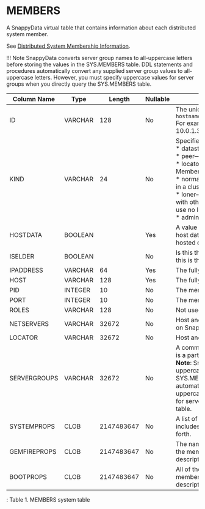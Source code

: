 # MEMBERS

A SnappyData virtual table that contains information about each distributed system member.

See <a href="../../manage_guide/Topics/distributed-sysadmin/member-info.html#concept_2FFD239F66BD4A0099E401F1FC250574" class="xref" title="The SYS.MEMBERS table provides information about all peers and servers that make up a SnappyData distributed system. You can use different queries to obtain details about individual members and their role in the cluster.">Distributed System Membership Information</a>. 

!!! Note
	SnappyData converts server group names to all-uppercase letters before storing the values in the SYS.MEMBERS table. DDL statements and procedures automatically convert any supplied server group values to all-uppercase letters. However, you must specify uppercase values for server groups when you directly query the SYS.MEMBERS table.

<a id="reference_21873F7CB0454C4DBFDC7B4EDADB6E1F__table_F5B916925318472FB3BB0B850DBBA41F"></a>

|Column Name|Type |Length |Nullable|Contents|
| ------------ | ------------- | ------------ | ------------ | ------------- |
|ID|VARCHAR|128|No|The unique ID of the member. This ID has the format: <br>`hostname(process_id)&lt;member_number&gt;:udp_port/tcp_port`<br>For example:<br>10.0.1.31(66878)&lt;v0&gt;:41715/63386|
|KIND  |VARCHAR   | 24 |No   | Specifies the type of SnappyData member process: <br> * datastore—A member that hosts data.<br> * peer—A member that does not host data.<br> * locator—Provides discovery services for a cluster.<br> Member types can also be qualified with additional keywords <br>  * normal—The member can communicate with other members in a cluster. <br> * loner—The member is standalone and cannot communicate with other members. Loners are started with mcast-port=0 and use no locators for discovery.<br> * admin—The member also acts as a JMX manager node. |
|HOSTDATA  | BOOLEAN  | | Yes  |A value of ‘1’ indicates that this member is a data store and can host data. Otherwise, the member is a peer client with no hosted data. |	
|ISELDER  | BOOLEAN  |  |No |	Is this the eldest member of the distributed system. Typically, this is the member who first joins the cluster.|
|IPADDRESS  |  VARCHAR |64  |   Yes| The fully-qualified hostname/IP address of the member.|
|HOST   |VARCHAR  | 128  | Yes | The fully-qualified hostname of the member.|
| PID  |INTEGER  |10   | No |The member process ID. |
|PORT   |INTEGER  | 10  | No | The member UDP port.|
|ROLES   |VARCHAR  |128 | No |Not used. |
|NETSERVERS   |VARCHAR  |32672|No  |Host and port information for Network Servers that are running on SnappyData members. |
|LOCATOR   |VARCHAR  |32672 | No |Host and port information for locator members. |
|SERVERGROUPS   |VARCHAR  | 32672 |No |A comma-separated list of server groups of which this member is a part. <br> **Note**: SnappyData converts server group names to all-uppercase letters before storing the values in the SYS.MEMBERS table. DDL statements and procedures automatically convert any supplied server group values to all-uppercase letters. However, you must specify uppercase values for server groups when you directly query the SYS.MEMBERS table.|
|SYSTEMPROPS   |CLOB  | 2147483647  |No  | A list of all system properties used to start this member. This includes properties such as the classpath, JVM version, and so forth.|	
|GEMFIREPROPS   |CLOB  |2147483647   | No  |The names and values of GemFire core system properties that the member uses. See [Configuration Properties](http://rowstore.docs.snappydata.io/docs/reference/configuration/ConnectionAttributes.html#jdbc_connection_attributes) for property descriptions.|	
|BOOTPROPS   |CLOB  |2147483647   | No |All of the SnappyData boot properties names and values that a member uses. See [Configuration Properties](http://rowstore.docs.snappydata.io/docs/reference/configuration/ConnectionAttributes.html#jdbc_connection_attributes) for property descriptions. |	

: <span class="tablecap">Table 1. MEMBERS system table</span>


